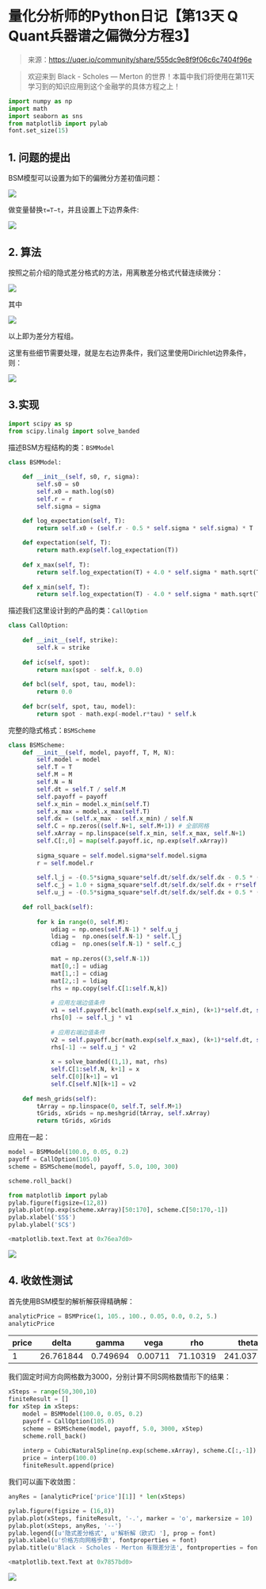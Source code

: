 

# 量化分析师的Python日记【第13天 Q Quant兵器谱之偏微分方程3】

> 来源：https://uqer.io/community/share/555dc9e8f9f06c6c7404f96e

> 欢迎来到 Black - Scholes — Merton 的世界！本篇中我们将使用在第11天学习到的知识应用到这个金融学的具体方程之上！

```py
import numpy as np
import math
import seaborn as sns
from matplotlib import pylab
font.set_size(15)
```

## 1. 问题的提出

BSM模型可以设置为如下的偏微分方差初值问题：

![](img/20160729212559.jpg)

做变量替换`τ=T−t`，并且设置上下边界条件:

![](img/20160729212616.jpg)

## 2. 算法

按照之前介绍的隐式差分格式的方法，用离散差分格式代替连续微分：

![](img/20160729212636.jpg)

其中

![](img/20160729212700.jpg)

以上即为差分方程组。

这里有些细节需要处理，就是左右边界条件，我们这里使用Dirichlet边界条件，则：

![](img/20160729212718.jpg)

## 3.实现

```py
import scipy as sp
from scipy.linalg import solve_banded 
```

描述BSM方程结构的类：`BSMModel`

```py
class BSMModel:
    
    def __init__(self, s0, r, sigma):
        self.s0 = s0
        self.x0 = math.log(s0)
        self.r = r
        self.sigma = sigma

    def log_expectation(self, T):
        return self.x0 + (self.r - 0.5 * self.sigma * self.sigma) * T
    
    def expectation(self, T):
        return math.exp(self.log_expectation(T))
    
    def x_max(self, T):
        return self.log_expectation(T) + 4.0 * self.sigma * math.sqrt(T)
    
    def x_min(self, T):
        return self.log_expectation(T) - 4.0 * self.sigma * math.sqrt(T)
```

描述我们这里设计到的产品的类：`CallOption`

```py
class CallOption:
    
    def __init__(self, strike):
        self.k = strike
        
    def ic(self, spot):
        return max(spot - self.k, 0.0)
    
    def bcl(self, spot, tau, model):
        return 0.0
    
    def bcr(self, spot, tau, model):
        return spot - math.exp(-model.r*tau) * self.k
```

完整的隐式格式：`BSMScheme`

```py
class BSMScheme:
    def __init__(self, model, payoff, T, M, N):
        self.model = model
        self.T = T
        self.M = M
        self.N = N
        self.dt = self.T / self.M
        self.payoff = payoff
        self.x_min = model.x_min(self.T)
        self.x_max = model.x_max(self.T)
        self.dx = (self.x_max - self.x_min) / self.N
        self.C = np.zeros((self.N+1, self.M+1)) # 全部网格
        self.xArray = np.linspace(self.x_min, self.x_max, self.N+1)
        self.C[:,0] = map(self.payoff.ic, np.exp(self.xArray))
        
        sigma_square = self.model.sigma*self.model.sigma
        r = self.model.r
        
        self.l_j = -(0.5*sigma_square*self.dt/self.dx/self.dx - 0.5 * (r - 0.5 * sigma_square)*self.dt/self.dx)
        self.c_j = 1.0 + sigma_square*self.dt/self.dx/self.dx + r*self.dt
        self.u_j = -(0.5*sigma_square*self.dt/self.dx/self.dx + 0.5 * (r - 0.5 * sigma_square)*self.dt/self.dx)
        
    def roll_back(self):
        
        for k in range(0, self.M):
            udiag = np.ones(self.N-1) * self.u_j
            ldiag =  np.ones(self.N-1) * self.l_j
            cdiag =  np.ones(self.N-1) * self.c_j
            
            mat = np.zeros((3,self.N-1))
            mat[0,:] = udiag
            mat[1,:] = cdiag
            mat[2,:] = ldiag
            rhs = np.copy(self.C[1:self.N,k])
            
            # 应用左端边值条件
            v1 = self.payoff.bcl(math.exp(self.x_min), (k+1)*self.dt, self.model)
            rhs[0] -= self.l_j * v1
            
            # 应用右端边值条件
            v2 = self.payoff.bcr(math.exp(self.x_max), (k+1)*self.dt, self.model)
            rhs[-1] -= self.u_j * v2
            
            x = solve_banded((1,1), mat, rhs)
            self.C[1:self.N, k+1] = x
            self.C[0][k+1] = v1
            self.C[self.N][k+1] = v2
            
    def mesh_grids(self):
        tArray = np.linspace(0, self.T, self.M+1)
        tGrids, xGrids = np.meshgrid(tArray, self.xArray)
        return tGrids, xGrids
```

应用在一起：

```py
model = BSMModel(100.0, 0.05, 0.2)
payoff = CallOption(105.0)
scheme = BSMScheme(model, payoff, 5.0, 100, 300)
```

```py
scheme.roll_back()
```

```py
from matplotlib import pylab
pylab.figure(figsize=(12,8))
pylab.plot(np.exp(scheme.xArray)[50:170], scheme.C[50:170,-1])
pylab.xlabel('$S$')
pylab.ylabel('$C$')

<matplotlib.text.Text at 0x76ea7d0>
```

![](img/AQR5ZL9b230uAAAAAElFTkSuQmCC.png)

## 4. 收敛性测试

首先使用BSM模型的解析解获得精确解：

```py
analyticPrice = BSMPrice(1, 105., 100., 0.05, 0.0, 0.2, 5.)
analyticPrice
```


| price | delta | gamma | vega | rho | theta |
| --- | --- | --- | --- | --- | --- |
| 1 |  26.761844 |  0.749694 |  0.00711 |  71.10319 |  241.037549 | -3.832439 |

我们固定时间方向网格数为3000，分别计算不同S网格数情形下的结果：

```py
xSteps = range(50,300,10)
finiteResult = []
for xStep in xSteps:
    model = BSMModel(100.0, 0.05, 0.2)
    payoff = CallOption(105.0)
    scheme = BSMScheme(model, payoff, 5.0, 3000, xStep)
    scheme.roll_back()
    
    interp = CubicNaturalSpline(np.exp(scheme.xArray), scheme.C[:,-1])
    price = interp(100.0)
    finiteResult.append(price)
```

我们可以画下收敛图：

```py
anyRes = [analyticPrice['price'][1]] * len(xSteps)

pylab.figure(figsize = (16,8))
pylab.plot(xSteps, finiteResult, '-.', marker = 'o', markersize = 10)
pylab.plot(xSteps, anyRes, '--')
pylab.legend([u'隐式差分格式', u'解析解（欧式）'], prop = font)
pylab.xlabel(u'价格方向网格步数', fontproperties = font)
pylab.title(u'Black - Scholes - Merton 有限差分法', fontproperties = font, fontsize = 20)

<matplotlib.text.Text at 0x7857bd0>
```

![](img/28cc5702182141ad9a4b8b932a8fcf7e.png)

